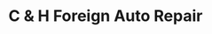 ---
title: "C & H Foreign Auto Repair"
url: /spokane/c-und-h-foreign-auto-repair/
shop: Autowerkstatt
---